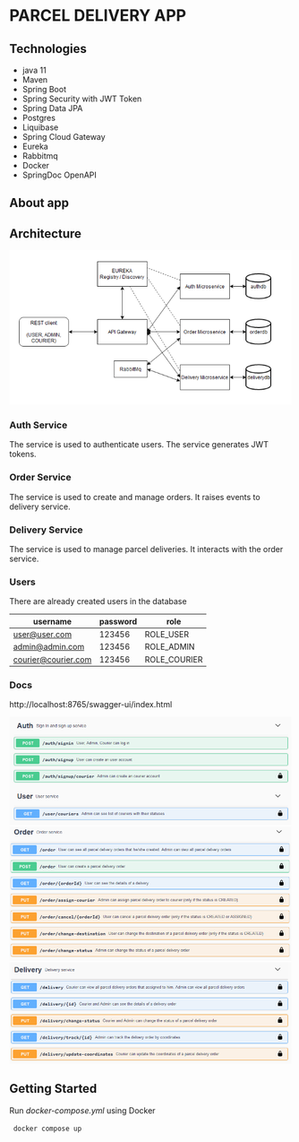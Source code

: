 # PARCEL DELIVERY APP

## Technologies
- java 11
- Maven
- Spring Boot
- Spring Security with JWT Token
- Spring Data JPA
- Postgres
- Liquibase
- Spring Cloud Gateway
- Eureka
- Rabbitmq
- Docker
- SpringDoc OpenAPI

## About app

## Architecture

![Architecture](/img/architecture.PNG)


### Auth Service
The service is used to authenticate users. The service generates JWT tokens.

### Order Service
The service is used to create and manage orders. It raises events to delivery service.

### Delivery Service
The service is used to manage parcel deliveries. It interacts with the order service.


### Users
There are already created users in the database

| username            | password | role         |
|---------------------|----------|--------------|
| user@user.com       | 123456   | ROLE_USER    |
| admin@admin.com     | 123456   | ROLE_ADMIN   |
| courier@courier.com | 123456   | ROLE_COURIER |


### Docs
http://localhost:8765/swagger-ui/index.html

![Architecture](/img/auth.PNG)
![Architecture](/img/order.PNG)
![Architecture](/img/delivery.PNG)


## Getting Started
Run *docker-compose.yml* using Docker

``` docker compose up```
